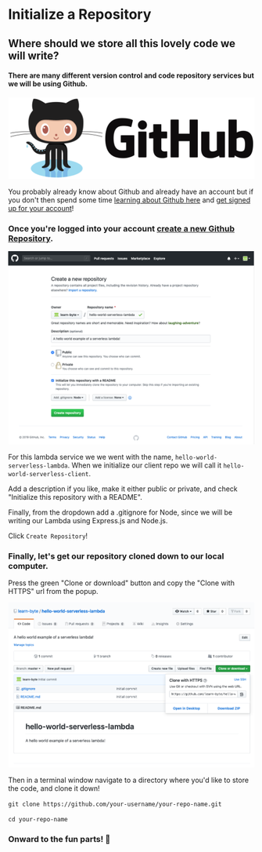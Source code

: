 # Initialize a Repository

## Where should we store all this lovely code we will write?

#### There are many different version control and code repository services but we will be using Github.

![github-logo](https://raw.githubusercontent.com/learn-byte/hello-serverless-world/master/assets/images/github-logo.png)

You probably already know about Github and already have an account but if you don't then spend some time [learning about Github here](https://lab.github.com/githubtraining/introduction-to-github) and [get signed up for your account](https://github.com/join)!

### Once you're logged into your account [create a new Github Repository](https://github.com/new).

![new-github-repository](https://raw.githubusercontent.com/learn-byte/hello-serverless-world/master/assets/images/new-github-repository.png)

For this lambda service we we went with the name, `hello-world-serverless-lambda`. When we initialize our client repo we will call it `hello-world-serverless-client`. 

Add a description if you like, make it either public or private, and check "Initialize this repository with a README". 

Finally, from the dropdown add a .gitignore for Node, since we will be writing our Lambda using Express.js and Node.js.

Click `Create Repository`!

### Finally, let's get our repository cloned down to our local computer. 

Press the green "Clone or download" button and copy the "Clone with HTTPS" url from the popup. 

![clone-github-repository](https://raw.githubusercontent.com/learn-byte/hello-serverless-world/master/assets/images/clone-repo.png)

Then in a terminal window navigate to a directory where you'd like to store the code, and clone it down!

`git clone https://github.com/your-username/your-repo-name.git`

`cd your-repo-name`

### Onward to the fun parts! 🦎
